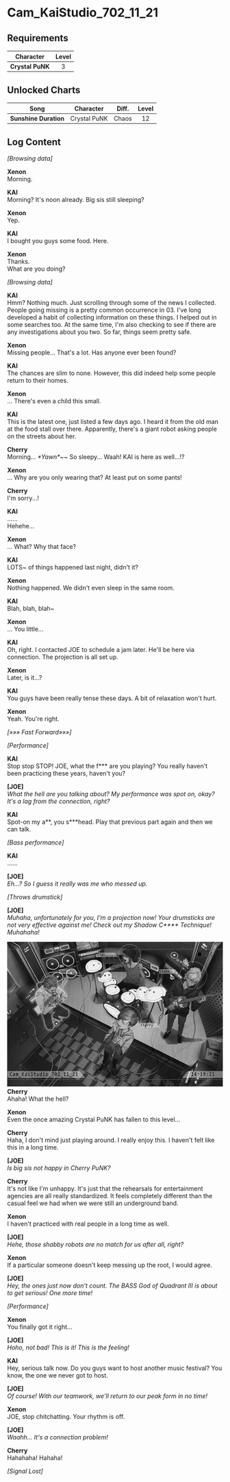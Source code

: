 # Cam_KaiStudio_702_11_21
## Requirements
|   Character    |Level|
|----------------|:---:|
|**Crystal PuNK**|  3  |

## Unlocked Charts
|        Song         | Character  |Diff.|Level|
|---------------------|:----------:|:---:|:---:|
|**Sunshine Duration**|Crystal PuNK|Chaos| 12  |

## Log Content
*\[Browsing data\]*

**Xenon**<br>
Morning.

**KAI**<br>
Morning? It's noon already. Big sis still sleeping?

**Xenon**<br>
Yep.

**KAI**<br>
I bought you guys some food. Here.

**Xenon**<br>
Thanks.<br>
What are you doing?

*\[Browsing data\]*

**KAI**<br>
Hmm? Nothing much. Just scrolling through some of the news I collected. People going missing is a pretty common occurrence in 03. I've long developed a habit of collecting information on these things. I helped out in some searches too. At the same time, I'm also checking to see if there are any investigations about you two. So far, things seem pretty safe.

**Xenon**<br>
Missing people... That's a lot. Has anyone ever been found?

**KAI**<br>
The chances are slim to none. However, this did indeed help some people return to their homes.

**Xenon**<br>
... There's even a child this small.

**KAI**<br>
This is the latest one, just listed a few days ago. I heard it from the old man at the food stall over there. Apparently, there's a giant robot asking people on the streets about her.

**Cherry**<br>
Morning... *\*Yawn\**\~\~ So sleepy... Waah! KAI is here as well...!?

**Xenon**<br>
... Why are you only wearing that? At least put on some pants!

**Cherry**<br>
I'm sorry...!

**KAI**<br>
......<br>
Hehehe...

**Xenon**<br>
... What? Why that face?

**KAI**<br>
LOTS\~ of things happened last night, didn't it?

**Xenon**<br>
Nothing happened. We didn't even sleep in the same room.

**KAI**<br>
Blah, blah, blah\~

**Xenon**<br>
... You little...

**KAI**<br>
Oh, right. I contacted JOE to schedule a jam later. He'll be here via connection. The projection is all set up.

**Xenon**<br>
Later, is it...?

**KAI**<br>
You guys have been really tense these days. A bit of relaxation won't hurt.

**Xenon**<br>
Yeah. You're right.

*[»»» Fast Forward»»»]*

*\[Performance\]*

**KAI**<br>
Stop stop STOP! JOE, what the f\*\*\* are you playing? You really haven't been practicing these years, haven't you?

**[JOE]**<br>
*What the hell are you talking about? My performance was spot on, okay? It's a lag from the connection, right?*

**KAI**<br>
Spot\-on my a\*\*, you s\*\*\*head. Play that previous part again and then we can talk.

*\[Bass performance\]*

**KAI**<br>
......

**[JOE]**<br>
*Eh...? So I guess it really was me who messed up.*

*\[Throws drumstick\]*

**[JOE]**<br>
*Muhaha, unfortunately for you, I'm a projection now! Your drumsticks are not very effective against me! Check out my Shadow C\*\*\*\* Technique! Muhahaha!*

![cpos0501.png](./attachments/cpos0501.png)
**Cherry**<br>
Ahaha! What the hell?

**Xenon**<br>
Even the once amazing Crystal PuNK has fallen to this level...

**Cherry**<br>
Haha, I don't mind just playing around. I really enjoy this. I haven't felt like this in a long time.

**[JOE]**<br>
*Is big sis not happy in Cherry PuNK?*

**Cherry**<br>
It's not like I'm unhappy. It's just that the rehearsals for entertainment agencies are all really standardized. It feels completely different than the casual feel we had when we were still an underground band.

**Xenon**<br>
I haven't practiced with real people in a long time as well.

**[JOE]**<br>
*Hehe, those shabby robots are no match for us after all, right?*

**Xenon**<br>
If a particular someone doesn't keep messing up the root, I would agree.

**[JOE]**<br>
*Hey, the ones just now don't count. The BASS God of Quadrant III is about to get serious! One more time!*

*\[Performance\]*

**Xenon**<br>
You finally got it right...

**[JOE]**<br>
*Hoho, not bad! This is it! This is the feeling!*

**KAI**<br>
Hey, serious talk now. Do you guys want to host another music festival? You know, the one we never got to host.

**[JOE]**<br>
*Of course! With our teamwork, we'll return to our peak form in no time!*

**Xenon**<br>
JOE, stop chitchatting. Your rhythm is off.

**[JOE]**<br>
*Waahh... It's a connection problem!*

**Cherry**<br>
Hahahaha! Hahaha!

*[Signal Lost]*

